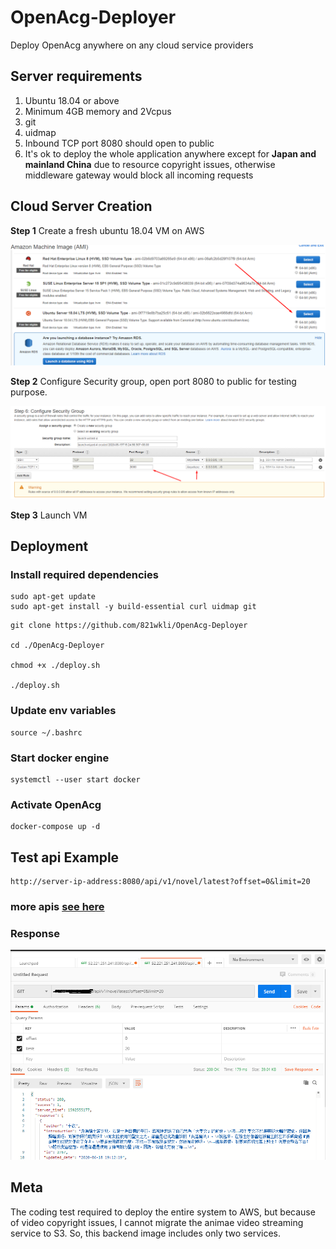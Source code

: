# OpenAcg-Deployer
Deploy OpenAcg anywhere on any cloud service providers


## Server requirements
<ol>
<li>Ubuntu 18.04 or above</li>
<li>Minimum 4GB memory and 2Vcpus</li>
<li>git</li>
<li>uidmap</li>
<li>Inbound TCP port 8080 should open to public</li>
<li>It's ok to deploy the whole application anywhere except for <b>Japan and mainland China</b> due to resource copyright issues, otherwise middleware gateway would block all incoming requests</li>
</ol>

## Cloud Server Creation

**Step 1**
Create a fresh ubuntu 18.04 VM on AWS

![](./screenshots/step-1-1.png)

**Step 2**
Configure Security group, open port 8080 to public for testing purpose.

![](./screenshots/step-2.png)

**Step 3**
Launch VM


## Deployment

### Install required dependencies

```
sudo apt-get update
sudo apt-get install -y build-essential curl uidmap git
```

```
git clone https://github.com/821wkli/OpenAcg-Deployer

cd ./OpenAcg-Deployer

chmod +x ./deploy.sh

./deploy.sh
```
### Update env variables
```
source ~/.bashrc
```
### Start docker engine
```
systemctl --user start docker
```
### Activate OpenAcg
```
docker-compose up -d
```

## Test api Example
```
http://server-ip-address:8080/api/v1/novel/latest?offset=0&limit=20
```
### more apis [see here](https://github.com/821wkli/OpenAcg-PWA/blob/master/api-docs.md#fetch-latest-updated-book-list)

### Response

![](./screenshots/response.png)

## Meta
The coding test required to deploy the entire system to AWS, but because of video copyright issues, I cannot migrate the animae video streaming service to S3. So, this backend image includes only two services.


